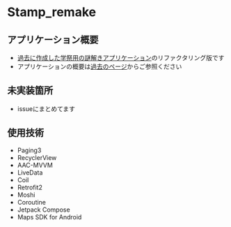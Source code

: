 # Stamp_remake

## アプリケーション概要

- [過去に作成した学祭用の謎解きアプリケーション](https://github.com/taked137/Stamprally_app)のリファクタリング版です
- アプリケーションの概要は[過去のページ](https://github.com/taked137/Stamprally_app)からご参照ください

## 未実装箇所

- issueにまとめてます

## 使用技術

- Paging3
- RecyclerView
- AAC-MVVM
- LiveData
- Coil
- Retrofit2
- Moshi
- Coroutine
- Jetpack Compose
- Maps SDK for Android
